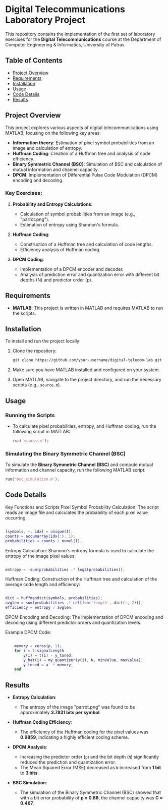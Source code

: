 # Digital Telecommunications Laboratory Project

This repository contains the implementation of the first set of laboratory exercises for the **Digital Telecommunications** course at the Department of Computer Engineering & Informatics, University of Patras.

## Table of Contents
- [Project Overview](#project-overview)
- [Requirements](#requirements)
- [Installation](#installation)
- [Usage](#usage)
- [Code Details](#code-details)
- [Results](#results)

## Project Overview

This project explores various aspects of digital telecommunications using MATLAB, focusing on the following key areas:
- **Information theory**: Estimation of pixel symbol probabilities from an image and calculation of entropy.
- **Huffman Coding**: Creation of a Huffman tree and analysis of code efficiency.
- **Binary Symmetric Channel (BSC)**: Simulation of BSC and calculation of mutual information and channel capacity.
- **DPCM**: Implementation of Differential Pulse Code Modulation (DPCM) encoding and decoding.

### Key Exercises:
1. **Probability and Entropy Calculations**:
   - Calculation of symbol probabilities from an image (e.g., "parrot.png").
   - Estimation of entropy using Shannon's formula.
   
2. **Huffman Coding**:
   - Construction of a Huffman tree and calculation of code lengths.
   - Efficiency analysis of Huffman coding.

3. **DPCM Coding**:
   - Implementation of a DPCM encoder and decoder.
   - Analysis of prediction error and quantization error with different bit depths (N) and predictor order (p).

## Requirements

- **MATLAB**: This project is written in MATLAB and requires MATLAB to run the scripts.
  
## Installation

To install and run the project locally:

1. Clone the repository:
    ```bash
    git clone https://github.com/your-username/digital-telecom-lab.git
    ```

2. Make sure you have MATLAB installed and configured on your system.

3. Open MATLAB, navigate to the project directory, and run the necessary scripts (e.g., `source.m`).

## Usage

### Running the Scripts

- To calculate pixel probabilities, entropy, and Huffman coding, run the following script in MATLAB:
  ```matlab
  run('source.m');
  ```
### Simulating the Binary Symmetric Channel (BSC)

To simulate the **Binary Symmetric Channel (BSC)** and compute mutual information and channel capacity, run the following MATLAB script:

```matlab
run('bsc_simulation.m');
```
## Code Details
Key Functions and Scripts
Pixel Symbol Probability Calculation: The script reads an image file and calculates the probability of each pixel value occurring.
```matlab

[symbols, ~, idx] = unique(I);
counts = accumarray(idx(:), 1);
probabilities = counts / numel(I);
```
Entropy Calculation: Shannon's entropy formula is used to calculate the entropy of the image pixel values:

```matlab

entropy = -sum(probabilities .* log2(probabilities));
```
Huffman Coding: Construction of the Huffman tree and calculation of the average code length and efficiency:

```matlab

dict = huffmandict(symbols, probabilities);
avglen = sum(probabilities .* cellfun('length', dict(:, 2)));
efficiency = entropy / avglen;
```
DPCM Encoding and Decoding: The implementation of DPCM encoding and decoding using different predictor orders and quantization levels.

Example DPCM Code:

```matlab

    memory = zeros(p, 1);
    for i = 1:signalLength
        y(i) = t(i) - y_toned;
        y_hat(i) = my_quantizer(y(i), N, minValue, maxValue);
        y_toned = a' * memory;
    end
```
## Results

- **Entropy Calculation**:
    - The entropy of the image "parrot.png" was found to be approximately **3.7831 bits per symbol**.

- **Huffman Coding Efficiency**:
    - The efficiency of the Huffman coding for the pixel values was **0.9859**, indicating a highly efficient coding scheme.

- **DPCM Analysis**:
    - Increasing the predictor order (`p`) and the bit depth (`N`) significantly reduced the prediction and quantization error.
    - The Mean Squared Error (MSE) decreased as `N` increased from **1 bit** to **3 bits**.

- **BSC Simulation**:
    - The simulation of the Binary Symmetric Channel (BSC) showed that with a bit error probability of **p = 0.88**, the channel capacity was **C ≈ 0.467**.
